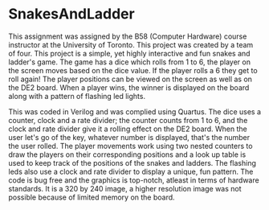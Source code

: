 # SnakesAndLadder

This assignment was assigned by the B58 (Computer Hardware) course instructor at the University of Toronto. This project was created by a team of four. This project is a simple, yet highly interactive and fun snakes and ladder's game. The game has a dice which rolls from 1 to 6, the player on the screen moves based on the dice value. If the player rolls a 6 they get to roll again! The player positions can be viewed on the screen as well as on the DE2 board. When a player wins, the winner is displayed on the board along with a pattern of flashing led lights. 

This was coded in Verilog and was complied using Quartus. The dice uses a counter, clock and a rate divider; the counter counts from 1 to 6, and the clock and rate divider give it a rolling effect on the DE2 board. When the user let's go of the key, whatever number is displayed, that's the number the user rolled. The player movements work using two nested counters to draw the players on their corresponding positions and a look up table is used to keep track of the positions of the snakes and ladders. The flashing leds also use a clock and rate divider to display a unique, fun pattern. The code is bug free and the graphics is top-notch, atleast in terms of hardware standards. It is a 320 by 240 image, a higher resolution image was not possible because of limited memory on the board.
